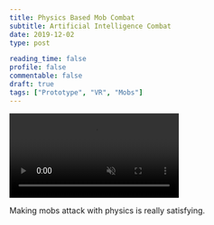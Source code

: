 ```yaml
---
title: Physics Based Mob Combat
subtitle: Artificial Intelligence Combat
date: 2019-12-02
type: post

reading_time: false
profile: false
commentable: false
draft: true
tags: ["Prototype", "VR", "Mobs"]
---
```

<div class="video_thing">
    <video muted autoplay="" name="media" loop=""><source src="https://raw.githack.com/Denchyaknow/StaticStorage/Develop/Test/test0.webm" type="video/mp4"></video>
</div>

<p> Making mobs attack with physics is really satisfying. </p>

<!--more-->

